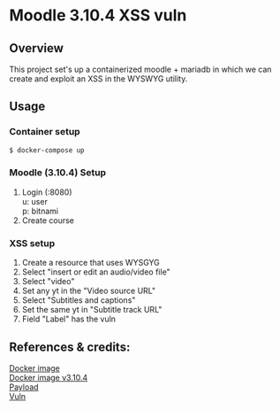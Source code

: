 # Moodle 3.10.4 XSS vuln

## Overview
This project set's up a containerized moodle + mariadb in which we can create and exploit an XSS in the WYSWYG utility.

## Usage
### Container setup
```sh
$ docker-compose up
```

### Moodle (3.10.4) Setup
1. Login (<host>:8080)   
u: user    
p: bitnami  
2. Create course

### XSS setup
1. Create a resource that uses WYSGYG
2. Select "insert or edit an audio/video file"
3. Select "video"
4. Set any yt in the "Video source URL"
5. Select "Subtitles and captions"
6. Set the same yt in "Subtitle track URL"
6. Field "Label" has the vuln


## References & credits:

[Docker image ](https://hub.docker.com/r/bitnami/moodle)     
[Docker image v3.10.4](https://hub.docker.com/layers/bitnami/moodle/3.10.4-debian-10-r6/images/sha256-c06bd0aced11704edb861e629c7c60f84af1881e0a5301e6c2a31831206cf247?context=explore)   
[Payload](https://learn-cyber.net/article/Self-XSS-Attacks)   
[Vuln](https://www.exploit-db.com/exploits/49714)

